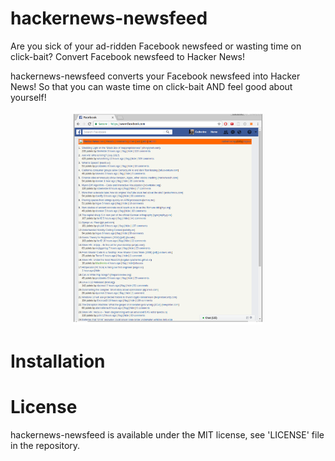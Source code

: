 # hackernews-newsfeed
Are you sick of your ad-ridden Facebook newsfeed or wasting time on click-bait? Convert Facebook newsfeed to Hacker News!

hackernews-newsfeed converts your Facebook newsfeed into Hacker News! So that you can waste time on click-bait AND feel good about yourself!

<center>
<img src="screenshot.png" width="60%">
</center>

# Installation

# License
hackernews-newsfeed is available under the MIT license, see 'LICENSE' file in the repository.


